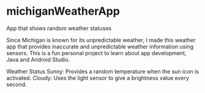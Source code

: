 # michiganWeatherApp
App that shows random weather statuses

Since Michigan is known for its unpredictable weather, I made this weather app that provides inaccurate and unpredictable weather information using sensors. This is a fun personal project to learn about app development, Java and Android Studio.

Weather Status
Sunny: Provides a random temperature when the sun icon is activated.
Cloudy: Uses the light sensor to give a brightness value every second.
